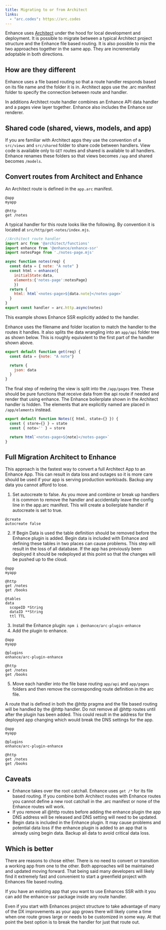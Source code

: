```yaml
---
title: Migrating to or from Architect
links:
  - "arc.codes": https://arc.codes
---
```


Enhance uses [Architect](https://arc.codes) under the hood for local development and deployment. It is possible to migrate between a typical Architect project structure and the Enhance file based routing. It is also possible to mix the two approaches together in the same app. They are incrementally adoptable in both directions. 

## How are they different
Enhance uses a file based routing so that a route handler responds based on its file name and the folder it is in. Architect apps use the .arc manifest folder to specify the connection between route and handler.

In additions Architect route handler combines an Enhance API data handler and a pages view layer together. Enhance also includes the Enhance ssr renderer. 

## Shared code (shared, views, models, and app)
If you are familiar with Architect apps they use the convention of a `src/views` and `src/shared` folder to share code between handlers. View code is available only to `GET` routes and shared is available to all handlers. Enhance renames these folders so that views becomes `/app` and shared becomes `/models`. 



## Convert routes from Architect and Enhance
An Architect route is defined in the `app.arc` manifest.

<doc-code filename="app.arc">

```arc
@app
myapp

@http
get /notes
```
</doc-code>

A typical handler for this route looks like the following. By convention it is located at `src/http/get-notes/index.mjs`.

<doc-code filename="src/http/get-notes/index.mjs">

```javascript
//Architect route handler
import arc from '@architect/functions'
import enhance from '@enhance/enhance-ssr'
import notesPage from './notes-page.mjs'

async function notes(req) {
  const data = { note: "A note" }
  const html = enhance({ 
    initialState:data,
    elements:{'notes-page':notesPage} 
    })
  return {
    html: html`<notes-page>${data.note}</notes-page>`
  }
}
export const handler = arc.http.async(notes)
```
</doc-code>

This example shows Enhance SSR explicitly added to the handler.

Enhance uses the filename and folder location to match the handler to the routes it handles. It also splits the data wrangling into an `app/api` folder tree as shown below. This is roughly equivalent to the first part of the handler shown above. 

<doc-code filename="app/api/notes.mjs">

```javascript
export default function get(req) {
  const data = {note: "A note"}

  return {
    json: data
  }
}
```
</doc-code>

The final step of redering the view is split into the `/app/pages` tree. These should be pure functions that receive data from the api route if needed and render that using enhance. The Enhance boilerplate shown in the Architect handler is hidden. The elements that are explicitly named are placed in `/app/elements` instead. 

<doc-code filename="app/pages/notes.mjs">

```javascript
export default function Notes({ html, state={} }) {
  const { store={} } = state
  const { note='' } = store

  return html`<notes-page>${note}</notes-page>`
}
```
</doc-code>

## Full Migration Architect to Enhance
This approach is the fastest way to convert a full Architect App to an Enhance App. This can result in data loss and outages so it is more care should be used if your app is serving production workloads. Backup any data you cannot afford to lose.

1. Set autocreate to false. As you move and combine or break up handlers it is common to remove the handler and accidentally leave the config line in the app.arc manifest. This will create a boilerplate handler if autocreate is set to true. 

<doc-code filename="prefs.arc" highlight="2-add">

```arc
@create
autocreate false
```
</doc-code>

2. If Begin Data is used the table definition should be removed before the Enhance plugin is added. Begin data is included with Enhance and defining these tables in two places can cause problems. This step will result in the loss of all database. If the app has previously been deployed it should be redeployed at this point so that the changes will be pushed up to the cloud. 
  
<doc-code filename="app.arc" highlight="8:12-delete">

```arc
@app
myapp

@http
get /notes
get /books

@tables
data
  scopeID *String
  dataID **String
  ttl TTL
```
</doc-code>

3. Install the Enhance plugin: `npm i @enhance/arc-plugin-enhance`
4. Add the plugin to enhance.

<doc-code filename="app.arc" highlight="4:5-add">

```arc
@app
myapp

@plugins
enhance/arc-plugin-enhance

@http
get /notes
get /books
```
</doc-code>

5. Move each handler into the file base routing `app/api` and `app/pages` folders and then remove the corresponding route definition in the arc file. 

A route that is defined in both the @http pragma and the file based routing will be handled by the @http handler. Do not remove all @http routes until after the plugin has been added. This could result in the address for the deployed app changing which would break the DNS settings for the app. 

<doc-code filename="app.arc" highlight="7:9-delete">

```arc
@app
myapp

@plugins
enhance/arc-plugin-enhance

@http
get /notes
get /books
```
</doc-code>


## Caveats

- Enhance takes over the root catchall. Enhance uses `get /*` for its file based routing. If you combine both Architect routes with Enhance routes you cannot define a new root catchall in the .arc manifest or none of the Enhance routes will work.
- If you remove all @http routes before adding the enhance plugin the app DNS address will be released and DNS setting will need to be updated. 
- Begin data is included in the Enhance plugin. It may cause problems and potential data loss if the enhance plugin is added to an app that is already using begin data. Backup all data to avoid critical data loss. 

## Which is better
There are reasons to chose either. There is no need to convert or transition a working app from one to the other. Both approaches will be maintained and updated moving forward. That being said many developers will likely find it extremely fast and convenient to start a greenfield project with Enhances file based routing. 

If you have an existing app that you want to use Enhances SSR with it you can add the enhance-ssr package inside any route handler. 

Even if you start with Enhances project structure to take advantage of many of the DX improvements as your app grows there will likely come a time when one route grows large or needs to be customized in some way. At that point the best option is to break the handler for just that route out. 

